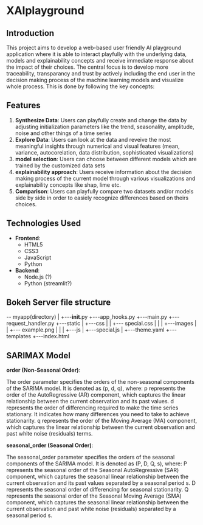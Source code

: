 # XAIplayground

## Introduction
This project aims to develop a web-based  user friendly AI playground application where it is able to interact playfully with the underlying data, models and explainability concepts and receive immediate response about the impact of their choices. The central focus is to develop more traceability, transparancy and trust by actively including the end user in the decision making process of the machine learning models and visualize whole process. This is done by following the key concepts: 

## Features
1. **Synthesize Data**: Users can playfully create and change the data by adjusting initialization parameters like the trend, seasonality, amplitude, noise and other things of a time series
2. **Explore Data**: Users can look at the data and reveive the most meaningful insights through numerical and visual features (mean, variance, autocorelation, data distribution, sophisticated visualizations)
3. **model selection**: Users can choose between different models which are trained by the customized data sets
4. **explainability approach**: Users receive information about the decision making process of the current model through various visualizations and explainability concepts like shap, lime etc.
5. **Comparison**: Users can playfully compare two datasets and/or models side by side in order to easiely recognize differences based on theirs choices.

## Technologies Used
- **Frontend**:
  - HTML5
  - CSS3
  - JavaScript
  - Python 
- **Backend**:
  - Node.js (?)
  - Python (streamlit?)

## Bokeh Server file structure
-- myapp(directory)
   |
   +---__init__.py
   +---app_hooks.py
   +---main.py
   +---request_handler.py
   +---static
   |    +---css
   |    |   +--- special.css
   |    |
   |    +---images
   |    |   +--- example.png
   |    |
   |    +---js
   |        +---special.js
   | 
   +---theme.yaml
   +---templates
        +---index.html


## SARIMAX Model

**order (Non-Seasonal Order)**:

The order parameter specifies the orders of the non-seasonal components of the SARIMA model.
It is denoted as (p, d, q), where:
p represents the order of the AutoRegressive (AR) component, which captures the linear relationship between the current observation and its past values.
d represents the order of differencing required to make the time series stationary. It indicates how many differences you need to take to achieve stationarity.
q represents the order of the Moving Average (MA) component, which captures the linear relationship between the current observation and past white noise (residuals) terms.

**seasonal_order (Seasonal Order)**:

The seasonal_order parameter specifies the orders of the seasonal components of the SARIMA model.
It is denoted as (P, D, Q, s), where:
P represents the seasonal order of the Seasonal AutoRegressive (SAR) component, which captures the seasonal linear relationship between the current observation and its past values separated by a seasonal period s.
D represents the seasonal order of differencing for seasonal stationarity.
Q represents the seasonal order of the Seasonal Moving Average (SMA) component, which captures the seasonal linear relationship between the current observation and past white noise (residuals) separated by a seasonal period s.
